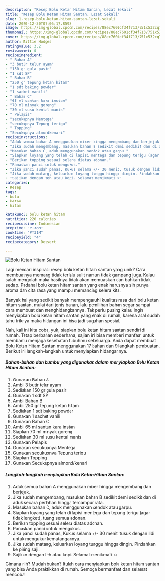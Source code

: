 ```yaml
---
description: "Resep Bolu Ketan Hitam Santan, Lezat Sekali"
title: "Resep Bolu Ketan Hitam Santan, Lezat Sekali"
slug: 1-resep-bolu-ketan-hitam-santan-lezat-sekali
date: 2020-12-30T07:06:17.859Z
image: https://img-global.cpcdn.com/recipes/88ec7601cf34f713/751x532cq70/bolu-ketan-hitam-santan-foto-resep-utama.jpg
thumbnail: https://img-global.cpcdn.com/recipes/88ec7601cf34f713/751x532cq70/bolu-ketan-hitam-santan-foto-resep-utama.jpg
cover: https://img-global.cpcdn.com/recipes/88ec7601cf34f713/751x532cq70/bolu-ketan-hitam-santan-foto-resep-utama.jpg
author: Mittie Hodges
ratingvalue: 3.2
reviewcount: 8
recipeingredient:
- " Bahan A"
- "3 butir telur ayam"
- "150 gr gula pasir"
- "1 sdt SP"
- " Bahan B"
- "250 gr tepung ketan hitam"
- "1 sdt baking powder"
- "1 sachet vanili"
- " Bahan C"
- "65 ml santan kara instan"
- "70 ml minyak goreng"
- "30 ml susu kental manis"
- " Pelapis"
- "secukupnya Mentega"
- "secukupnya Tepung terigu"
- " Topping"
- "Secukupnya almondkenari"
recipeinstructions:
- "Aduk semua bahan A menggunakan mixer hingga mengembang dan berjejak."
- "Jika sudah mengembang, masukan bahan B sedikit demi sedikit dan di aduk secara perlahan hingga tercampur rata."
- "Masukan bahan C, aduk menggunakan sendok atau garpu."
- "Siapkan loyang yang telah di lapisi mentega dan tepung terigu (agar tidak lengket), tuang semua adonan."
- "Berikan topping sesuai selera diatas adonan."
- "Panaskan panci untuk mengukus."
- "Jika panci sudah panas, Kukus selama +/- 30 menit, tusuk dengan lidi untuk mengukur kematangannya."
- "Jika sudah matang, keluarkan loyang tunggu hingga dingin. Pindahkan ke piring saji."
- "Sajikan dengan teh atau kopi. Selamat menikmati ☺️"
categories:
- Resep
tags:
- bolu
- ketan
- hitam

katakunci: bolu ketan hitam 
nutrition: 220 calories
recipecuisine: Indonesian
preptime: "PT38M"
cooktime: "PT31M"
recipeyield: "4"
recipecategory: Dessert

---
```



![Bolu Ketan Hitam Santan](https://img-global.cpcdn.com/recipes/88ec7601cf34f713/751x532cq70/bolu-ketan-hitam-santan-foto-resep-utama.jpg)

Lagi mencari inspirasi resep bolu ketan hitam santan yang unik? Cara membuatnya memang tidak terlalu sulit namun tidak gampang juga. Kalau salah mengolah maka hasilnya tidak akan memuaskan dan bahkan tidak sedap. Padahal bolu ketan hitam santan yang enak harusnya sih punya aroma dan cita rasa yang mampu memancing selera kita.



Banyak hal yang sedikit banyak mempengaruhi kualitas rasa dari bolu ketan hitam santan, mulai dari jenis bahan, lalu pemilihan bahan segar sampai cara membuat dan menghidangkannya. Tak perlu pusing kalau ingin menyiapkan bolu ketan hitam santan yang enak di rumah, karena asal sudah tahu triknya maka hidangan ini bisa jadi suguhan spesial.


Nah, kali ini kita coba, yuk, siapkan bolu ketan hitam santan sendiri di rumah. Tetap berbahan sederhana, sajian ini bisa memberi manfaat untuk membantu menjaga kesehatan tubuhmu sekeluarga. Anda dapat membuat Bolu Ketan Hitam Santan menggunakan 17 bahan dan 9 langkah pembuatan. Berikut ini langkah-langkah untuk menyiapkan hidangannya.

<!--inarticleads1-->

##### Bahan-bahan dan bumbu yang digunakan dalam menyiapkan Bolu Ketan Hitam Santan:

1. Gunakan  Bahan A
1. Ambil 3 butir telur ayam
1. Sediakan 150 gr gula pasir
1. Gunakan 1 sdt SP
1. Ambil  Bahan B
1. Ambil 250 gr tepung ketan hitam
1. Sediakan 1 sdt baking powder
1. Gunakan 1 sachet vanili
1. Gunakan  Bahan C
1. Ambil 65 ml santan kara instan
1. Siapkan 70 ml minyak goreng
1. Sediakan 30 ml susu kental manis
1. Gunakan  Pelapis
1. Gunakan secukupnya Mentega
1. Gunakan secukupnya Tepung terigu
1. Siapkan  Topping
1. Gunakan Secukupnya almond/kenari




<!--inarticleads2-->

##### Langkah-langkah menyiapkan Bolu Ketan Hitam Santan:

1. Aduk semua bahan A menggunakan mixer hingga mengembang dan berjejak.
1. Jika sudah mengembang, masukan bahan B sedikit demi sedikit dan di aduk secara perlahan hingga tercampur rata.
1. Masukan bahan C, aduk menggunakan sendok atau garpu.
1. Siapkan loyang yang telah di lapisi mentega dan tepung terigu (agar tidak lengket), tuang semua adonan.
1. Berikan topping sesuai selera diatas adonan.
1. Panaskan panci untuk mengukus.
1. Jika panci sudah panas, Kukus selama +/- 30 menit, tusuk dengan lidi untuk mengukur kematangannya.
1. Jika sudah matang, keluarkan loyang tunggu hingga dingin. Pindahkan ke piring saji.
1. Sajikan dengan teh atau kopi. Selamat menikmati ☺️




Gimana nih? Mudah bukan? Itulah cara menyiapkan bolu ketan hitam santan yang bisa Anda praktikkan di rumah. Semoga bermanfaat dan selamat mencoba!
